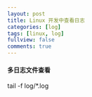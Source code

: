 ```yaml
---
layout: post
title: Linux 开发中查看日志
categories: [log]
tags: [linux, log]
fullview: false
comments: true
---
```


#### 多日志文件查看
tail -f log/*.log

